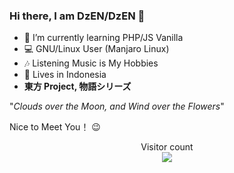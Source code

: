 ### Hi there, I am DzEN/DzEN 👋

- 🌱 I’m currently learning PHP/JS Vanilla
- 💻 GNU/Linux User (Manjaro Linux)
- 🎶 Listening Music is My Hobbies
- 🏡 Lives in Indonesia
- **東方 Project, 物語シリーズ**

"*Clouds over the Moon, and Wind over the Flowers*"

Nice to Meet You！ 😉 

<p align="center"> 
  Visitor count<br>
  <img src="https://profile-counter.glitch.me/denzveloper/count.svg" />
</p>

<!--
**denzveloper/denzveloper** is a ✨ _special_ ✨ repository because its `README.md` (this file) appears on your GitHub profile.

Here are some ideas to get you started:
- 👯 I’m looking to collaborate on ...
- 🤔 I’m looking for help with ...
- 💬 Ask me about ...
- 📫 How to reach me: ...
- 😄 Pronouns: ...
- ⚡ Fun fact: ...
-->

